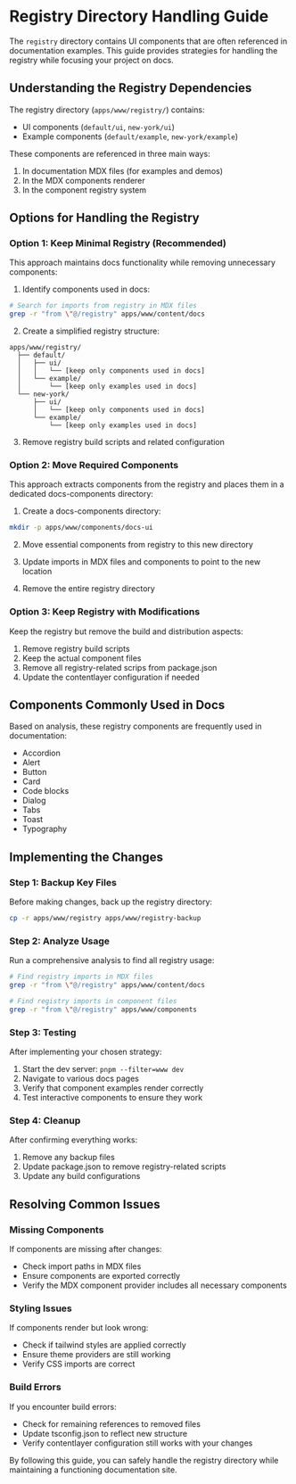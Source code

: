 # Registry Directory Handling Guide

The `registry` directory contains UI components that are often referenced in documentation examples. This guide provides strategies for handling the registry while focusing your project on docs.

## Understanding the Registry Dependencies

The registry directory (`apps/www/registry/`) contains:
- UI components (`default/ui`, `new-york/ui`)
- Example components (`default/example`, `new-york/example`)

These components are referenced in three main ways:
1. In documentation MDX files (for examples and demos)
2. In the MDX components renderer
3. In the component registry system

## Options for Handling the Registry

### Option 1: Keep Minimal Registry (Recommended)

This approach maintains docs functionality while removing unnecessary components:

1. Identify components used in docs:
```bash
# Search for imports from registry in MDX files
grep -r "from \"@/registry" apps/www/content/docs
```

2. Create a simplified registry structure:
```
apps/www/registry/
  ├── default/
  │   ├── ui/
  │   │   └── [keep only components used in docs]
  │   └── example/
  │       └── [keep only examples used in docs]
  └── new-york/
      ├── ui/
      │   └── [keep only components used in docs]
      └── example/
          └── [keep only examples used in docs]
```

3. Remove registry build scripts and related configuration

### Option 2: Move Required Components

This approach extracts components from the registry and places them in a dedicated docs-components directory:

1. Create a docs-components directory:
```bash
mkdir -p apps/www/components/docs-ui
```

2. Move essential components from registry to this new directory

3. Update imports in MDX files and components to point to the new location

4. Remove the entire registry directory

### Option 3: Keep Registry with Modifications

Keep the registry but remove the build and distribution aspects:

1. Remove registry build scripts
2. Keep the actual component files
3. Remove all registry-related scrips from package.json
4. Update the contentlayer configuration if needed

## Components Commonly Used in Docs

Based on analysis, these registry components are frequently used in documentation:

- Accordion
- Alert
- Button
- Card
- Code blocks
- Dialog
- Tabs
- Toast
- Typography

## Implementing the Changes

### Step 1: Backup Key Files

Before making changes, back up the registry directory:
```bash
cp -r apps/www/registry apps/www/registry-backup
```

### Step 2: Analyze Usage

Run a comprehensive analysis to find all registry usage:
```bash
# Find registry imports in MDX files
grep -r "from \"@/registry" apps/www/content/docs

# Find registry imports in component files
grep -r "from \"@/registry" apps/www/components
```

### Step 3: Testing

After implementing your chosen strategy:
1. Start the dev server: `pnpm --filter=www dev`
2. Navigate to various docs pages
3. Verify that component examples render correctly
4. Test interactive components to ensure they work

### Step 4: Cleanup

After confirming everything works:
1. Remove any backup files
2. Update package.json to remove registry-related scripts
3. Update any build configurations

## Resolving Common Issues

### Missing Components
If components are missing after changes:
- Check import paths in MDX files
- Ensure components are exported correctly
- Verify the MDX component provider includes all necessary components

### Styling Issues
If components render but look wrong:
- Check if tailwind styles are applied correctly
- Ensure theme providers are still working
- Verify CSS imports are correct

### Build Errors
If you encounter build errors:
- Check for remaining references to removed files
- Update tsconfig.json to reflect new structure
- Verify contentlayer configuration still works with your changes

By following this guide, you can safely handle the registry directory while maintaining a functioning documentation site. 